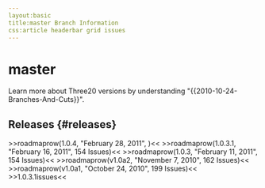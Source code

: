 ```yaml
---
layout:basic
title:master Branch Information
css:article headerbar grid issues
---
```


<div id="content">
<div class="fixed-width" markdown="1">

master
======

Learn more about Three20 versions by understanding "{{2010-10-24-Branches-And-Cuts}}".

Releases {#releases}
--------

<div class="grid">
  >>roadmaprow(1.0.4, "February 28, 2011", )<<
  >>roadmaprow(1.0.3.1, "February 16, 2011", 154 Issues)<<
  >>roadmaprow(1.0.3, "February 11, 2011", 154 Issues)<<
  >>roadmaprow(v1.0a2, "November 7, 2010", 162 Issues)<<
  >>roadmaprow(v1.0a1, "October 24, 2010", 199 Issues)<<
</div>

<div>
>>1.0.3.1issues<<
</div>

</div> <!-- .fixed-width -->
</div> <!-- #content -->

